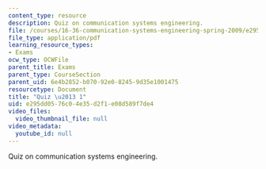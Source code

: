 ```yaml
---
content_type: resource
description: Quiz on communication systems engineering.
file: /courses/16-36-communication-systems-engineering-spring-2009/e295dd0576c04e35d2f1e08d589f7de4_MIT16_36s09_quiz01.pdf
file_type: application/pdf
learning_resource_types:
- Exams
ocw_type: OCWFile
parent_title: Exams
parent_type: CourseSection
parent_uid: 6e4b2852-b070-92e0-8245-9d35e1001475
resourcetype: Document
title: "Quiz \u2013 1"
uid: e295dd05-76c0-4e35-d2f1-e08d589f7de4
video_files:
  video_thumbnail_file: null
video_metadata:
  youtube_id: null
---
```

Quiz on communication systems engineering.


